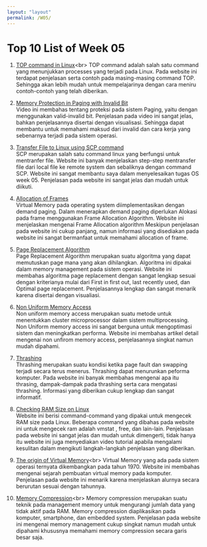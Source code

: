 ```yaml
---
layout: "layout"
permalink: /W05/
---
```


# Top 10 List of Week 05

1. [TOP command in Linux](https://www.geeksforgeeks.org/top-command-in-linux-with-examples/#:~:text=top%20command%20is%20used%20to,managed%20by%20the%20Linux%20Kernel.)<br>
TOP command adalah salah satu command yang menunjukkan processes yang terjadi pada Linux. Pada website ini terdapat penjelasan serta contoh pada masing-masing command TOP. Sehingga akan lebih mudah untuk mempelajarinya dengan cara meniru contoh-contoh yang telah diberikan.

2. [Memory Protection in Paging with Invalid Bit](https://www.youtube.com/watch?v=WjH03LKVXfg)<br>
Video ini membahas tentang proteksi pada sistem Paging, yaitu dengan menggunakan valid-invalid bit. Penjelasan pada video ini sangat jelas, bahkan penjelasannya disertai dengan visualisasi. Sehingga dapat membantu untuk memahami maksud dari invalid dan cara kerja yang sebenarnya terjadi pada sistem operasi.

3. [Transfer File to Linux using SCP command ](https://linuxize.com/post/how-to-use-scp-command-to-securely-transfer-files/)<br>
SCP merupakan salah satu command linux yang berfungsi untuk mentranfer file. Website ini banyak menjelaskan step-step mentransfer file dari local file ke remote system dan sebaliknya dengan command SCP. Website ini sangat membantu saya dalam menyelesaikan tugas OS week 05. Penjelasan pada website ini sangat jelas dan mudah untuk diikuti.

4. [Allocation of Frames](https://www.geeksforgeeks.org/operating-system-allocation-frames/)<br>
Virtual Memory pada operating system diimplementasikan dengan demand paging. Dalam menerapkan demand paging diperlukan Alokasi pada frame menggunakan Frame Allocation Algorithm. Website ini menjelaskan mengenai Frame Allocation algorithm  Meskipun penjelasan pada website ini cukup panjang, namun informasi yang disediakan pada website ini sangat bermanfaat untuk memahami allocation of frame.

5. [Page Replacement Algorithm](https://afteracademy.com/blog/what-are-the-page-replacement-algorithms)<br>
Page Replacement Algorithm merupakan suatu algoritma yang dapat memutuskan page mana yang akan dihilangkan. Algoritma ini dipakai dalam memory management pada sistem operasi. Website ini membahas algoritma page replacement dengan sangat lengkap sesuai dengan kriterianya mulai dari First in first out, last recently used, dan Optimal page replacement. Penjelasannya lengkap dan sangat menarik karena disertai dengan visualiasi.

6. [Non Uniform Memory Access](https://whatis.techtarget.com/definition/NUMA-non-uniform-memory-access)<br>
Non uniform memory access merupakan suatu metode untuk menentukkan cluster microprocessor dalam sistem multiprocessing. Non Uniform memory access ini sangat berguna untuk mengoptimasi sistem dan meningkatkan performa. Website ini membahas artikel detail mengenai non unfirom memory access, penjelasannya singkat namun mudah dipahami.

7. [Thrashing ](https://www.thecrazyprogrammer.com/2019/02/thrashing-in-operating-system-os.html)<br>
Thrashing merupakan suatu kondisi ketika page fault dan swapping terjadi secara terus menerus. Thrashing dapat menurunkan peforma komputer. Pada website ini banyak membahas mengenai apa itu thrasing, dampak-dampak pada thrashing serta cara mengatasi thrashing. Informasi yang diberikan cukup lengkap dan sangat informatif.

8. [Checking RAM Size on Linux](https://www.cyberciti.biz/faq/ram-size-linux/)<br>
Website ini berisi command-command yang dipakai untuk mengecek RAM size pada Linux. Beberapa command yang dibahas pada website ini untuk mengecek ram adalah vmstat , free, dan lain-lain. Penjelasan pada website ini sangat jelas dan mudah untuk dimengerti, tidak hanya itu website ini juga menyediakan video tutorial apabila mengalami kesulitan dalam mengikuti langkah-langkah penjelasan yang diberikan.

9. [The origin of Virtual Memory](http://denninginstitute.com/itcore/virtualmemory/vmhistory.html#:~:text=The%20first%20virtual%20memory%20machine,the%20one%20level%20storage%20system.&text=Specialize%20hardware%20had%20to%20be,memory%20(secondary%20or%20primary).)<br>
Virtual Memory yang ada pada sistem operasi ternyata dikembangkan pada tahun 1970. Website ini membahas mengenai sejarah pembuatan virtual memory pada komputer. Penjelasan pada website ini menarik karena menjelaskan alurnya secara berurutan sesuai dengan tahunnya. 

10. [Memory Compression](https://www.techopedia.com/definition/30869/memory-compression#:~:text=In%20memory%20compression%2C%20portions%20of,for%20other%20programs%20and%20data.&text=Memory%20compression%20is%20available%20for,OS%20X%2C%20Linux%20and%20others.)<br>
Memory compression merupakan suatu teknik pada management memory untuk mengurangi jumlah data yang tidak aktif pada RAM. Memory compression diaplikasikan pada komputer, smartphone, dan embedded system. Penjelasan pada website ini mengenai memory management cukup singkat namun mudah untuk dipahami khususnya memahami memory compression secara garis besar saja.
